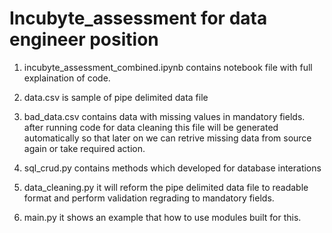 # Incubyte_assessment for data engineer position

1. incubyte_assessment_combined.ipynb contains notebook file with full explaination of code.

2. data.csv is sample of pipe delimited data file

3. bad_data.csv contains data with missing values in mandatory fields. after running code for data cleaning this file will be generated automatically so that later on we can retrive missing data from source again or take required action.

4. sql_crud.py contains methods which developed for database interations

5. data_cleaning.py it will reform the  pipe delimited data file to readable format and perform validation regrading to mandatory fields. 

6. main.py it shows an example that how to use modules built for this.
